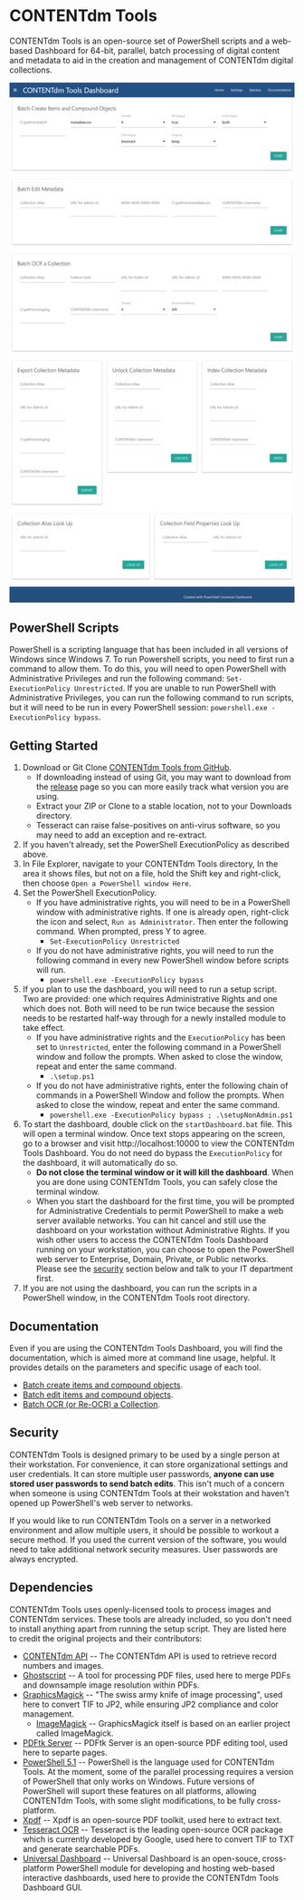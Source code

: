 # CONTENTdm Tools
CONTENTdm Tools is an open-source set of PowerShell scripts and a web-based Dashboard for 64-bit, parallel, batch processing of digital content and metadata to aid in the creation and management of CONTENTdm digital collections. 

![CONTENTdm Tools Dashboard screenshot](docs/dashboardScreenshot.png)

## PowerShell Scripts
PowerShell is a scripting language that has been included in all versions of Windows since Windows 7. To run Powershell scripts, you need to first run a command to allow them. To do this, you will need to open PowerShell with Administrative Privileges and run the following command: `Set-ExecutionPolicy Unrestricted`. If you are unable to run PowerShell with Administrative Privileges, you can run the following command to run scripts, but it will need to be run in every PowerShell session: `powershell.exe -ExecutionPolicy bypass`.

## Getting Started
1. Download or Git Clone [CONTENTdm Tools from GitHub](https://github.com/psu-libraries/contentdmtools).
   * If downloading instead of using Git, you may want to download from the [release](https://github.com/psu-libraries/contentdmtools/releases) page so you can more easily track what version you are using.
   * Extract your ZIP or Clone to a stable location, not to your Downloads directory.
   * Tesseract can raise false-positives on anti-virus software, so you may need to add an exception and re-extract.
1. If you haven't already, set the PowerShell ExecutionPolicy as described above.
1. In File Explorer, navigate to your CONTENTdm Tools directory, In the area it shows files, but not on a file, hold the Shift key and right-click, then choose `Open a PowerShell window Here`.
1. Set the PowerShell ExecutionPolicy.
    * If you have administrative rights, you will need to be in a PowerShell window with administrative rights. If one is already open, right-click the icon and select, `Run as Administrator`. Then enter the following command. When prompted, press Y to agree.
      * `Set-ExecutionPolicy Unrestricted`
    * If you do not have administrative rights, you will need to run the following command in every new PowerShell window before scripts will run.
      * `powershell.exe -ExecutionPolicy bypass`
1. If you plan to use the dashboard, you will need to run a setup script. Two are provided: one which requires Administrative Rights and one which does not. Both will need to be run twice because the session needs to be restarted half-way through for a newly installed module to take effect.
    * If you have administrative rights and the `ExecutionPolicy` has been set to `Unrestricted`, enter the following command in a PowerShell window and follow the prompts. When asked to close the window, repeat and enter the same command.
      * `.\setup.ps1`
    * If you do not have administrative rights, enter the following chain of commands in a PowerShell Window and follow the prompts. When asked to close the window, repeat and enter the same command.
      * `powershell.exe -ExecutionPolicy bypass ; .\setupNonAdmin.ps1`
1. To start the dashboard, double click on the `startDashboard.bat` file. This will open a terminal window. Once text stops appearing on the screen, go to a browser and visit http://localhost:10000 to view the CONTENTdm Tools Dashboard. You do not need do bypass the `ExecutionPolicy` for the dashboard, it will automatically do so.
   * **Do not close the terminal window or it will kill the dashboard**. When you are done using CONTENTdm Tools, you can safely close the terminal window.
   * When you start the dashboard for the first time, you will be prompted for Administrative Credentials to permit PowerShell to make a web server available networks. You can hit cancel and still use the dashboard on your workstation without Administrative Rights. If you wish other users to access the CONTENTdm Tools Dashboard running on your workstation, you can choose to open the PowerShell web server to Enterprise, Domain, Private, or Public networks. Please see the [security](#security) section below and talk to your IT department first.
1. If you are not using the dashboard, you can run the scripts in a PowerShell window, in the CONTENTdm Tools root directory.

## Documentation
Even if you are using the CONTENTdm Tools Dashboard, you will find the documentation, which is aimed more at command line usage, helpful. It provides details on the parameters and specific usage of each tool.
  * [Batch create items and compound objects](docs/batchCreate.md).
  * [Batch edit items and compound objects](docs/batchEdit.md).
  * [Batch OCR (or Re-OCR) a Collection](docs/batchOCR.md).

## Security
CONTENTdm Tools is designed primary to be used by a single person at their workstation. For convenience, it can store organizational settings and user credentials. It can store multiple user passwords, **anyone can use stored user passwords to send batch edits**. This isn't much of a concern when someone is using CONTENTdm Tools at their wokstation and haven't opened up PowerShell's web server to networks.

If you would like to run CONTENTdm Tools on a server in a networked environment and allow multiple users, it should be possible to workout a secure method. If you used the current version of the software, you would need to take additional network security measures. User passwords are always encrypted.

## Dependencies
CONTENTdm Tools uses openly-licensed tools to process images and CONTENTdm services. These tools are already included, so you don't need to install anything apart from running the setup script. They are listed here to credit the original projects and their contributors:
* [CONTENTdm API](https://www.oclc.org/support/services/contentdm/help/customizing-website-help/other-customizations/contentdm-api-reference.en.html) -- The CONTENTdm API is used to retrieve record numbers and images.
* [Ghostscript](https://ghostscript.com/) -- A tool for processing PDF files, used here to merge PDFs and downsample image resolution within PDFs.
* [GraphicsMagick](http://www.graphicsmagick.org/) -- "The swiss army knife of image processing", used here to convert TIF to JP2, while ensuring JP2 compliance and color management.
  * [ImageMagick](https://imagemagick.org/index.php) -- GraphicsMagick itself is based on an earlier project called ImageMagick.
* [PDFtk Server](https://www.pdflabs.com/tools/pdftk-server/) -- PDFtk Server is an open-source PDF editing tool, used here to separte pages.
* [PowerShell 5.1](https://docs.microsoft.com/en-us/skypeforbusiness/set-up-your-computer-for-windows-powershell/download-and-install-windows-powershell-5-1) -- PowerShell is the language used for CONTENTdm Tools. At the moment, some of the parallel processing requires a version of PowerShell that only works on Windows. Future versions of PowerShell will suport these features on all platforms, allowing CONTENTdm Tools, with some slight modifications, to be fully cross-platform.
* [Xpdf](https://www.xpdfreader.com/) -- Xpdf is an open-source PDF toolkit, used here to extract text.
* [Tesseract OCR](https://github.com/tesseract-ocr/tesseract) -- Tesseract is the leading open-source OCR package which is currently developed by Google, used here to convert TIF to TXT and generate searchable PDFs.
* [Universal Dashboard](https://universaldashboard.io/) -- Universal Dashboard is an open-souce, cross-platform PowerShell module for developing and hosting web-based interactive dashboards, used here to provide the CONTENTdm Tools Dashboard GUI.